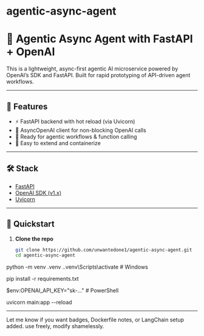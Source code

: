 # agentic-async-agent
# 🧠 Agentic Async Agent with FastAPI + OpenAI

This is a lightweight, async-first agentic AI microservice powered by OpenAI’s SDK and FastAPI. Built for rapid prototyping of API-driven agent workflows.

---

## 🚀 Features

- ⚡️ FastAPI backend with hot reload (via Uvicorn)
- 🔁 AsyncOpenAI client for non-blocking OpenAI calls
- 🧠 Ready for agentic workflows & function calling
- 🌱 Easy to extend and containerize

---

## 🛠️ Stack

- [FastAPI](https://fastapi.tiangolo.com/)
- [OpenAI SDK (v1.x)](https://github.com/openai/openai-python)
- [Uvicorn](https://www.uvicorn.org/)

---

## 🧪 Quickstart

1. **Clone the repo**  
   ```bash
   git clone https://github.com/unwantedone1/agentic-async-agent.git
   cd agentic-async-agent

python -m venv .venv
.\.venv\Scripts\activate  # Windows

pip install -r requirements.txt

$env:OPENAI_API_KEY="sk-..."  # PowerShell

uvicorn main:app --reload


---

Let me know if you want badges, Dockerfile notes, or LangChain setup added.
use freely, modify shamelessly.